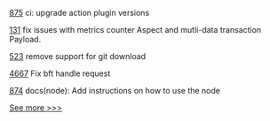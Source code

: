 
[875](https://github.com/hyperledger-labs/open-enterprise-agent/pull/875) ci: upgrade action plugin versions

[131](https://github.com/hyperledger-labs/hlf-connector/pull/131) fix issues with metrics counter Aspect and mutli-data transaction Payload.

[523](https://github.com/hyperledger-labs/fabric-smart-client/pull/523) remove support for git download

[4667](https://github.com/hyperledger/fabric/pull/4667) Fix bft handle request

[874](https://github.com/hyperledger-labs/open-enterprise-agent/pull/874) docs(node): Add instructions on how to use the node


[See more >>>](https://start-here.hyperledger.org/pull-requests)
